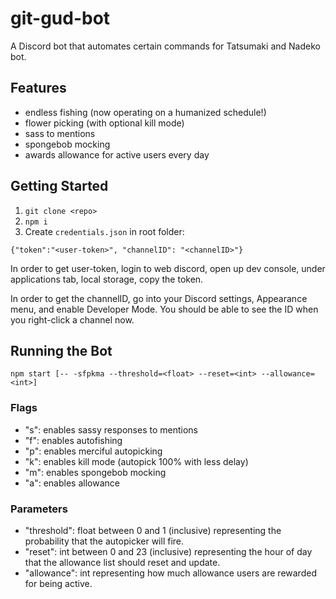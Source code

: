# git-gud-bot

A Discord bot that automates certain commands for Tatsumaki and Nadeko bot.

## Features
- endless fishing (now operating on a humanized schedule!)
- flower picking (with optional kill mode)
- sass to mentions
- spongebob mocking
- awards allowance for active users every day

## Getting Started
1. `git clone <repo>`
2. `npm i`
3. Create `credentials.json` in root folder:

`{"token":"<user-token>", "channelID": "<channelID>"}`

In order to get user-token, login to web discord, open up dev console, under applications tab, local storage, copy the token.

In order to get the channelID, go into your Discord settings, Appearance menu, and enable Developer Mode. You should be able to see the ID when you right-click a channel now.

## Running the Bot
`npm start [-- -sfpkma --threshold=<float> --reset=<int> --allowance=<int>]`

### Flags
- "s": enables sassy responses to mentions
- "f": enables autofishing
- "p": enables merciful autopicking
- "k": enables kill mode (autopick 100% with less delay)
- "m": enables spongebob mocking
- "a": enables allowance

### Parameters
- "threshold": float between 0 and 1 (inclusive) representing the probability that the autopicker will fire.
- "reset": int between 0 and 23 (inclusive) representing the hour of day that the allowance list should reset and update.
- "allowance": int representing how much allowance users are rewarded for being active.
